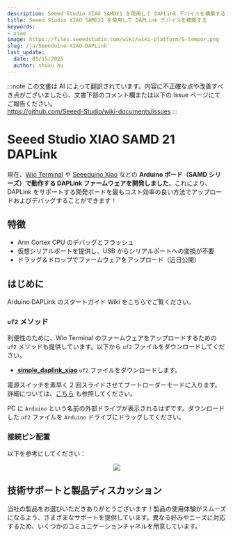 ```yaml
---
description: Seeed Studio XIAO SAMD21 を使用して DAPLink デバイスを構築する
title: Seeed Studio XIAO SAMD21 を使用して DAPLink デバイスを構築する
keywords:
- xiao
image: https://files.seeedstudio.com/wiki/wiki-platform/S-tempor.png
slug: /ja/Seeeduino-XIAO-DAPLink
last_update:
  date: 05/15/2025
  author: shuxu hu
---
```

:::note
この文書は AI によって翻訳されています。内容に不正確な点や改善すべき点がございましたら、文書下部のコメント欄または以下の Issue ページにてご報告ください。  
https://github.com/Seeed-Studio/wiki-documents/issues
:::

# Seeed Studio XIAO SAMD 21 DAPLink

現在、[Wio Terminal](https://www.seeedstudio.com/Wio-Terminal-p-4509.html) や [Seeeduino Xiao](https://www.seeedstudio.com/Seeeduino-XIAO-Arduino-Microcontroller-SAMD21-Cortex-M0+-p-4426.html) などの **Arduino ボード（SAMD シリーズ）で動作する DAPLink ファームウェアを開発しました**。これにより、DAPLink をサポートする開発ボードを最もコスト効率の良い方法でアップロードおよびデバッグすることができます！

## 特徴

- Arm Cortex CPU のデバッグとフラッシュ
- 仮想シリアルポートを提供し、USB からシリアルポートへの変換が不要
- ドラッグ＆ドロップでファームウェアをアップロード（近日公開）

## はじめに

Arduino DAPLink のスタートガイド Wiki をこちらでご覧ください。

### `uf2` メソッド

利便性のために、Wio Terminal のファームウェアをアップロードするための `uf2` メソッドも提供しています。以下から `uf2` ファイルをダウンロードしてください。

- [**simple_daplink_xiao**](http://files.seeedstudio.com/wiki/Seeeduino-XIAO/res/simple_daplink_xiao.uf2) `uf2` ファイルをダウンロードします。

電源スイッチを素早く 2 回スライドさせてブートローダーモードに入ります。詳細については、[こちら](https://wiki.seeedstudio.com/ja/Wio-Terminal-Getting-Started/#faq) も参照してください。

PC に `Arduino` という名前の外部ドライブが表示されるはずです。ダウンロードした `uf2` ファイルを `Arduino` ドライブにドラッグしてください。

### 接続ピン配置

以下を参考にしてください：

<div align="center"><img src="https://files.seeedstudio.com/wiki/DAPLink/daplink-xiao.jpg" /></div>

## 技術サポートと製品ディスカッション

当社の製品をお選びいただきありがとうございます！製品の使用体験がスムーズになるよう、さまざまなサポートを提供しています。異なる好みやニーズに対応するため、いくつかのコミュニケーションチャネルを用意しています。

<div class="button_tech_support_container">
<a href="https://forum.seeedstudio.com/" class="button_forum"></a> 
<a href="https://www.seeedstudio.com/contacts" class="button_email"></a>
</div>

<div class="button_tech_support_container">
<a href="https://discord.gg/eWkprNDMU7" class="button_discord"></a> 
<a href="https://github.com/Seeed-Studio/wiki-documents/discussions/69" class="button_discussion"></a>
</div>